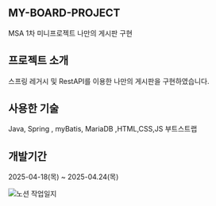 ## MY-BOARD-PROJECT
MSA 1차 미니프로젝트 나만의 게시판 구현 

## 프로젝트 소개
스프링 레거시 및 RestAPI를 이용한 나만의 게시판을 구현하였습니다. 

## 사용한 기술
Java, Spring , myBatis, MariaDB ,HTML,CSS,JS 부트스트랩 

## 개발기간
2025-04-18(목) ~ 2025-04.24(목)

![노션 작업일지](https://github.com/user-attachments/assets/ce8cd25c-0a9d-48c5-9605-70c77000a3de)

